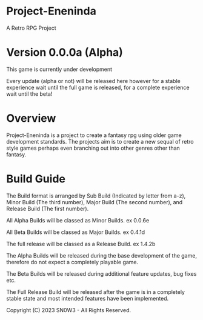# Project-Eneninda
A Retro RPG Project

# Version 0.0.0a (Alpha)

This game is currently under development

Every update (alpha or not) will be released here however for a stable experience wait until the full game is released, for a complete experience wait until the beta!


# Overview

Project-Eneninda is a project to create a fantasy rpg using older game development standards. The projects aim is to create a new sequal of retro style games perhaps even branching out into other genres other than fantasy.

# Build Guide

The Build format is arranged by Sub Build (Indicated by letter from a-z), Minor Build (The third number), Major Build (The second number), and Release Build (The first number).

All Alpha Builds will be classed as Minor Builds. ex 0.0.6e

All Beta Builds will be classed as Major Builds. ex 0.4.1d

The full release will be classed as a Release Build. ex 1.4.2b


The Alpha Builds will be released during the base development of the game, therefore do not expect a completely playable game.

The Beta Builds will be released during additional feature updates, bug fixes etc.

The Full Release Build will be released after the game is in a completely stable state and most intended features have been implemented.





Copyright (C) 2023 SN0W3 - All Rights Reserved.
